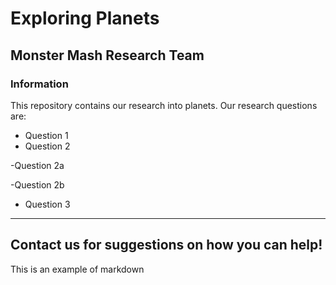 # Exploring Planets

## Monster Mash Research Team

### Information

This repository contains our research into planets. Our research questions are:
* Question 1
* Question 2

 -Question 2a
 
 -Question 2b
 
* Question 3

---
Contact us for suggestions on how you can help!
---

This is an example of markdown

